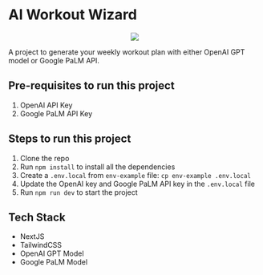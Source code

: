 # AI Workout Wizard

<p align="center">
  <img src="public/demo.png" />
</p>

A project to generate your weekly workout plan with either OpenAI GPT model or Google PaLM API. 

## Pre-requisites to run this project

1. OpenAI API Key
2. Google PaLM API Key

## Steps to run this project

1. Clone the repo
2. Run `npm install` to install all the dependencies
3. Create a `.env.local` from `env-example` file: `cp env-example .env.local`
4. Update the OpenAI key and Google PaLM API key in the `.env.local` file
5. Run `npm run dev` to start the project


## Tech Stack

- NextJS
- TailwindCSS
- OpenAI GPT Model
- Google PaLM Model

